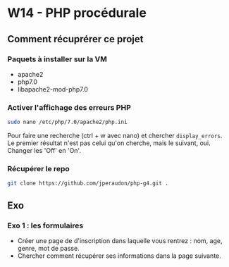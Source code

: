 # W14 - PHP procédurale

## Comment récuprérer ce projet
### Paquets à installer sur la VM
- apache2
- php7.0
- libapache2-mod-php7.0

### Activer l'affichage des erreurs PHP
```bash
sudo nano /etc/php/7.0/apache2/php.ini
```
Pour faire une recherche (ctrl + w avec nano) et chercher ```display_errors```. Le premier résultat n'est pas celui qu'on cherche, mais le suivant, oui. Changer les 'Off' en 'On'.

### Récupérer le repo
```bash
git clone https://github.com/jperaudon/php-g4.git .
```


## Exo
### Exo 1 : les formulaires
- Créer une page de d'inscription dans laquelle vous rentrez : nom, age, genre, mot de passe.
- Chercher comment récupérer ses informations dans la page suivante.
